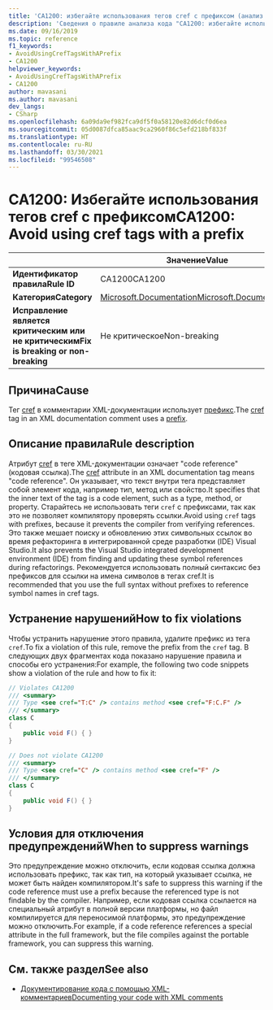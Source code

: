 ```yaml
---
title: 'CA1200: избегайте использования тегов cref с префиксом (анализ кода)'
description: 'Сведения о правиле анализа кода "CA1200: избегайте использования тегов cref с префиксом"'
ms.date: 09/16/2019
ms.topic: reference
f1_keywords:
- AvoidUsingCrefTagsWithAPrefix
- CA1200
helpviewer_keywords:
- AvoidUsingCrefTagsWithAPrefix
- CA1200
author: mavasani
ms.author: mavasani
dev_langs:
- CSharp
ms.openlocfilehash: 6a09da9ef982fca9df5f0a58120e82d6dcf0d6ea
ms.sourcegitcommit: 05d0087dfca85aac9ca2960f86c5efd218bf833f
ms.translationtype: HT
ms.contentlocale: ru-RU
ms.lasthandoff: 03/30/2021
ms.locfileid: "99546508"
---
```

# <a name="ca1200-avoid-using-cref-tags-with-a-prefix"></a><span data-ttu-id="014c7-103">CA1200: Избегайте использования тегов cref с префиксом</span><span class="sxs-lookup"><span data-stu-id="014c7-103">CA1200: Avoid using cref tags with a prefix</span></span>

| | <span data-ttu-id="014c7-104">Значение</span><span class="sxs-lookup"><span data-stu-id="014c7-104">Value</span></span> |
|-|-|
| <span data-ttu-id="014c7-105">**Идентификатор правила**</span><span class="sxs-lookup"><span data-stu-id="014c7-105">**Rule ID**</span></span> |<span data-ttu-id="014c7-106">CA1200</span><span class="sxs-lookup"><span data-stu-id="014c7-106">CA1200</span></span>|
| <span data-ttu-id="014c7-107">**Категория**</span><span class="sxs-lookup"><span data-stu-id="014c7-107">**Category**</span></span> |[<span data-ttu-id="014c7-108">Microsoft.Documentation</span><span class="sxs-lookup"><span data-stu-id="014c7-108">Microsoft.Documentation</span></span>](documentation-warnings.md)|
| <span data-ttu-id="014c7-109">**Исправление является критическим или не критическим**</span><span class="sxs-lookup"><span data-stu-id="014c7-109">**Fix is breaking or non-breaking**</span></span> |<span data-ttu-id="014c7-110">Не критическое</span><span class="sxs-lookup"><span data-stu-id="014c7-110">Non-breaking</span></span>|

## <a name="cause"></a><span data-ttu-id="014c7-111">Причина</span><span class="sxs-lookup"><span data-stu-id="014c7-111">Cause</span></span>

<span data-ttu-id="014c7-112">Тег [cref](../../../csharp/programming-guide/xmldoc/cref-attribute.md) в комментарии XML-документации использует [префикс](../../../csharp/programming-guide/xmldoc/processing-the-xml-file.md).</span><span class="sxs-lookup"><span data-stu-id="014c7-112">The [cref](../../../csharp/programming-guide/xmldoc/cref-attribute.md) tag in an XML documentation comment uses a [prefix](../../../csharp/programming-guide/xmldoc/processing-the-xml-file.md).</span></span>

## <a name="rule-description"></a><span data-ttu-id="014c7-113">Описание правила</span><span class="sxs-lookup"><span data-stu-id="014c7-113">Rule description</span></span>

<span data-ttu-id="014c7-114">Атрибут [cref](../../../csharp/programming-guide/xmldoc/cref-attribute.md) в теге XML-документации означает "code reference" (кодовая ссылка).</span><span class="sxs-lookup"><span data-stu-id="014c7-114">The [cref](../../../csharp/programming-guide/xmldoc/cref-attribute.md) attribute in an XML documentation tag means "code reference".</span></span> <span data-ttu-id="014c7-115">Он указывает, что текст внутри тега представляет собой элемент кода, например тип, метод или свойство.</span><span class="sxs-lookup"><span data-stu-id="014c7-115">It specifies that the inner text of the tag is a code element, such as a type, method, or property.</span></span> <span data-ttu-id="014c7-116">Старайтесь не использовать теги `cref` с префиксами, так как это не позволяет компилятору проверять ссылки.</span><span class="sxs-lookup"><span data-stu-id="014c7-116">Avoid using `cref` tags with prefixes, because it prevents the compiler from verifying references.</span></span> <span data-ttu-id="014c7-117">Это также мешает поиску и обновлению этих символьных ссылок во время рефакторинга в интегрированной среде разработки (IDE) Visual Studio.</span><span class="sxs-lookup"><span data-stu-id="014c7-117">It also prevents the Visual Studio integrated development environment (IDE) from finding and updating these symbol references during refactorings.</span></span> <span data-ttu-id="014c7-118">Рекомендуется использовать полный синтаксис без префиксов для ссылки на имена символов в тегах cref.</span><span class="sxs-lookup"><span data-stu-id="014c7-118">It is recommended that you use the full syntax without prefixes to reference symbol names in cref tags.</span></span>

## <a name="how-to-fix-violations"></a><span data-ttu-id="014c7-119">Устранение нарушений</span><span class="sxs-lookup"><span data-stu-id="014c7-119">How to fix violations</span></span>

<span data-ttu-id="014c7-120">Чтобы устранить нарушение этого правила, удалите префикс из тега `cref`.</span><span class="sxs-lookup"><span data-stu-id="014c7-120">To fix a violation of this rule, remove the prefix from the `cref` tag.</span></span> <span data-ttu-id="014c7-121">В следующих двух фрагментах кода показано нарушение правила и способы его устранения:</span><span class="sxs-lookup"><span data-stu-id="014c7-121">For example, the following two code snippets show a violation of the rule and how to fix it:</span></span>

```csharp
// Violates CA1200
/// <summary>
/// Type <see cref="T:C" /> contains method <see cref="F:C.F" />
/// </summary>
class C
{
    public void F() { }
}
```

```csharp
// Does not violate CA1200
/// <summary>
/// Type <see cref="C" /> contains method <see cref="F" />
/// </summary>
class C
{
    public void F() { }
}
```

## <a name="when-to-suppress-warnings"></a><span data-ttu-id="014c7-122">Условия для отключения предупреждений</span><span class="sxs-lookup"><span data-stu-id="014c7-122">When to suppress warnings</span></span>

<span data-ttu-id="014c7-123">Это предупреждение можно отключить, если кодовая ссылка должна использовать префикс, так как тип, на который указывает ссылка, не может быть найден компилятором.</span><span class="sxs-lookup"><span data-stu-id="014c7-123">It's safe to suppress this warning if the code reference must use a prefix because the referenced type is not findable by the compiler.</span></span> <span data-ttu-id="014c7-124">Например, если кодовая ссылка ссылается на специальный атрибут в полной версии платформы, но файл компилируется для переносимой платформы, это предупреждение можно отключить.</span><span class="sxs-lookup"><span data-stu-id="014c7-124">For example, if a code reference references a special attribute in the full framework, but the file compiles against the portable framework, you can suppress this warning.</span></span>

## <a name="see-also"></a><span data-ttu-id="014c7-125">См. также раздел</span><span class="sxs-lookup"><span data-stu-id="014c7-125">See also</span></span>

- [<span data-ttu-id="014c7-126">Документирование кода с помощью XML-комментариев</span><span class="sxs-lookup"><span data-stu-id="014c7-126">Documenting your code with XML comments</span></span>](../../../csharp/codedoc.md)
